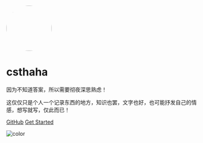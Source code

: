 

<!-- ![color](#f0f0f0) -->
<!-- [warstar](https://github.com/csthaha/warstar)
[baymax](https://csthaha.github.io/baymax/)
[jd3pages](https://csthaha.github.io/jd3pages/)
[fire](https://csthaha.github.io/css-fire/) -->


<img width="120px" height="120px" style="border-radius: 50%" bor src="https://avatars3.githubusercontent.com/u/48152550?s=460&amp;u=fbab86cdab3a83aa23286b00f4e431f971abc2f6amp;v=4">
<h1>csthaha</h1>
<span>因为不知道答案，所以需要彻夜深思熟虑！</span>

<span>这仅仅只是个人一个记录东西的地方，知识也罢，文字也好，也可能抒发自己的情感，想写就写，仅此而已！</span>

[GitHub](https://github.com/csthaha)    [Get Started](README)

<!-- ![color](#00FFCC) -->
<!-- ![color](#669999) -->
![color](#999999)